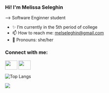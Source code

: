 ### Hi! I'm Melissa Seleghin

--> Software Enginner student

- ✨ I’m currently in the 5th period of college     
- 📫 How to reach me: melseleghin@gmail.com
- 📍 Pronouns: she/her

<h3 align="left">Connect with me:</h3>
<p align="left">
<a href="https://www.linkedin.com/in/melissa-seleghin-a71818264/" target="blank"><img align="center" src="https://cdn.jsdelivr.net/npm/simple-icons@3.0.1/icons/linkedin.svg" alt="" height="30" width="40" /></a>
<a href="https://www.instagram.com/melseleghin/" target="blank"><img align="center" src="https://cdn.jsdelivr.net/npm/simple-icons@3.0.1/icons/instagram.svg" alt="" height="30" width="40" /></a>
</p>

![Top Langs](https://github-readme-stats.vercel.app/api/top-langs/?username=melseleghin&layout=compact)

<picture>
  <source
    srcset="https://github-readme-stats.vercel.app/api?username=melseleghin&show_icons=true&theme=tokyonight"
    media="(prefers-color-theme: tokyonight)"
  />
  <source
    srcset="https://github-readme-stats.vercel.app/api?username=melseleghin&show_icons=true"
    media="(prefers-color-theme: tokyonight), (prefers-color-scheme: no-preference)"
  />
  <img src="https://github-readme-stats.vercel.app/api?username=melseleghin&show_icons=true" />
</picture>



